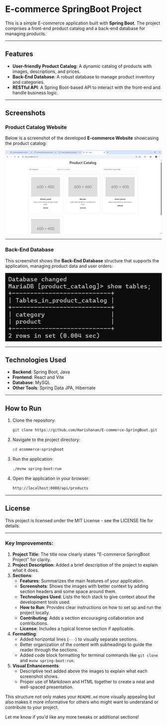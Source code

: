 # E-commerce SpringBoot Project

This is a simple E-commerce application built with **Spring Boot**. The project comprises a front-end product catalog and a back-end database for managing products.

---

## Features
- **User-friendly Product Catalog**: A dynamic catalog of products with images, descriptions, and prices.
- **Back-End Database**: A robust database to manage product inventory and categories.
- **RESTful API**: A Spring Boot-based API to interact with the front-end and handle business logic.
  
---

## Screenshots

### Product Catalog Website
Below is a screenshot of the developed **E-commerce Website** showcasing the product catalog:

![Developed ecommerce website](images/product-catlog-website.png)

---

### Back-End Database
This screenshot shows the **Back-End Database** structure that supports the application, managing product data and user orders:

![Developed backend database](images/Back-end-database.png)

---

## Technologies Used
- **Backend**: Spring Boot, Java
- **Frontend**: React and Vite
- **Database**: MySQL
- **Other Tools**: Spring Data JPA, Hibernate

---

## How to Run

1. Clone the repository:
   ```bash
   git clone https://github.com/Harishanan/E-commerce-SpringBoot.git

2. Navigate to the project directory:
   ```bash
   cd ecommerce-springboot

3. Run the application:
   ```bash
   ./mvnw spring-boot:run

4. Open the application in your browser:
   ```bash
   http://localhost:8080/api/products

---

## License
This project is licensed under the MIT License - see the LICENSE file for details.

---

### Key Improvements:
1. **Project Title**: The title now clearly states "E-commerce SpringBoot Project" for clarity.
2. **Project Description**: Added a brief description of the project to explain what it does.
3. **Sections**:
   - **Features**: Summarizes the main features of your application.
   - **Screenshots**: Shows the images with better context by adding section headers and some space around them.
   - **Technologies Used**: Lists the tech stack to give context about the development tools used.
   - **How to Run**: Provides clear instructions on how to set up and run the project locally.
   - **Contributing**: Adds a section encouraging collaboration and contributions.
   - **License**: Includes a typical license section if applicable.
4. **Formatting**: 
   - Added horizontal lines (`---`) to visually separate sections.
   - Better organization of the content with subheadings to guide the reader through the sections.
   - Added code block formatting for terminal commands like `git clone` and `mvnw spring-boot:run`.
5. **Visual Enhancements**: 
   - Descriptive text added above the images to explain what each screenshot shows.
   - Proper use of Markdown and HTML together to create a neat and well-spaced presentation.

This structure not only makes your `README.md` more visually appealing but also makes it more informative for others who might want to understand or contribute to your project.

Let me know if you'd like any more tweaks or additional sections!

